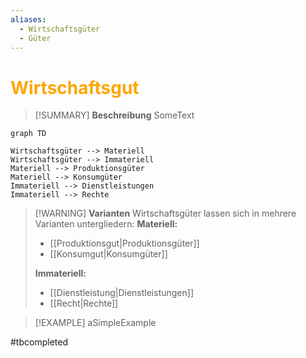 ```yaml
---
aliases:
  - Wirtschaftsgüter
  - Güter
---
```

# <font color = "orange">Wirtschaftsgut</font>

>[!SUMMARY] **Beschreibung**
>SomeText

```mermaid
graph TD

Wirtschaftsgüter --> Materiell
Wirtschaftsgüter --> Immateriell
Materiell --> Produktionsgüter
Materiell --> Konsumgüter
Immateriell --> Dienstleistungen
Immateriell --> Rechte
```

>[!WARNING] **Varianten**
>Wirtschaftsgüter lassen sich in mehrere Varianten untergliedern:
>**Materiell:**
>- [[Produktionsgut|Produktionsgüter]]
>- [[Konsumgut|Konsumgüter]]
>  
>  **Immateriell:**
>- [[Dienstleistung|Dienstleistungen]]
>- [[Recht|Rechte]]

>[!EXAMPLE]
>aSimpleExample

#tbcompleted